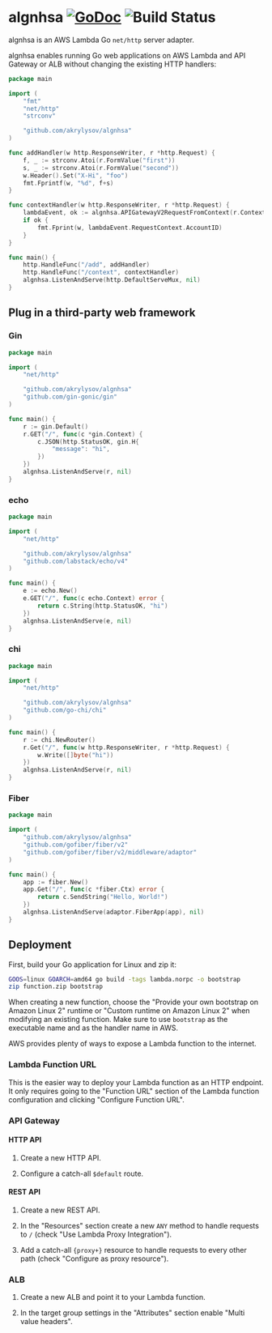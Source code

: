 # algnhsa [![GoDoc](https://godoc.org/github.com/akrylysov/algnhsa?status.svg)](https://godoc.org/github.com/akrylysov/algnhsa) ![Build Status](https://github.com/akrylysov/algnhsa/actions/workflows/test.yaml/badge.svg)

algnhsa is an AWS Lambda Go `net/http` server adapter.

algnhsa enables running Go web applications on AWS Lambda and API Gateway or ALB without changing the existing HTTP handlers:

```go
package main

import (
	"fmt"
	"net/http"
	"strconv"

	"github.com/akrylysov/algnhsa"
)

func addHandler(w http.ResponseWriter, r *http.Request) {
	f, _ := strconv.Atoi(r.FormValue("first"))
	s, _ := strconv.Atoi(r.FormValue("second"))
	w.Header().Set("X-Hi", "foo")
	fmt.Fprintf(w, "%d", f+s)
}

func contextHandler(w http.ResponseWriter, r *http.Request) {
	lambdaEvent, ok := algnhsa.APIGatewayV2RequestFromContext(r.Context())
	if ok {
		fmt.Fprint(w, lambdaEvent.RequestContext.AccountID)
	}
}

func main() {
	http.HandleFunc("/add", addHandler)
	http.HandleFunc("/context", contextHandler)
	algnhsa.ListenAndServe(http.DefaultServeMux, nil)
}
```

## Plug in a third-party web framework

### Gin

```go
package main

import (
	"net/http"

	"github.com/akrylysov/algnhsa"
	"github.com/gin-gonic/gin"
)

func main() {
	r := gin.Default()
	r.GET("/", func(c *gin.Context) {
		c.JSON(http.StatusOK, gin.H{
			"message": "hi",
		})
	})
	algnhsa.ListenAndServe(r, nil)
}
```

### echo

```go
package main

import (
	"net/http"

	"github.com/akrylysov/algnhsa"
	"github.com/labstack/echo/v4"
)

func main() {
	e := echo.New()
	e.GET("/", func(c echo.Context) error {
		return c.String(http.StatusOK, "hi")
	})
	algnhsa.ListenAndServe(e, nil)
}
```

### chi

```go
package main

import (
	"net/http"

	"github.com/akrylysov/algnhsa"
	"github.com/go-chi/chi"
)

func main() {
	r := chi.NewRouter()
	r.Get("/", func(w http.ResponseWriter, r *http.Request) {
		w.Write([]byte("hi"))
	})
	algnhsa.ListenAndServe(r, nil)
}
```

### Fiber

```go
package main

import (
	"github.com/akrylysov/algnhsa"
	"github.com/gofiber/fiber/v2"
	"github.com/gofiber/fiber/v2/middleware/adaptor"
)

func main() {
	app := fiber.New()
	app.Get("/", func(c *fiber.Ctx) error {
		return c.SendString("Hello, World!")
	})
	algnhsa.ListenAndServe(adaptor.FiberApp(app), nil)
}
```

## Deployment

First, build your Go application for Linux and zip it:

```bash
GOOS=linux GOARCH=amd64 go build -tags lambda.norpc -o bootstrap
zip function.zip bootstrap
```

When creating a new function, choose the "Provide your own bootstrap on Amazon Linux 2" runtime or "Custom runtime on Amazon Linux 2" when modifying an existing function. Make sure to use `bootstrap` as the executable name and as the handler name in AWS.

AWS provides plenty of ways to expose a Lambda function to the internet.

### Lambda Function URL

This is the easier way to deploy your Lambda function as an HTTP endpoint.
It only requires going to the "Function URL" section of the Lambda function configuration and clicking "Configure Function URL".

### API Gateway

#### HTTP API

1. Create a new HTTP API.

2. Configure a catch-all `$default` route.

#### REST API

1. Create a new REST API.

2. In the "Resources" section create a new `ANY` method to handle requests to `/` (check "Use Lambda Proxy Integration").

3. Add a catch-all `{proxy+}` resource to handle requests to every other path (check "Configure as proxy resource").

### ALB

1. Create a new ALB and point it to your Lambda function.

2. In the target group settings in the "Attributes" section enable "Multi value headers".
